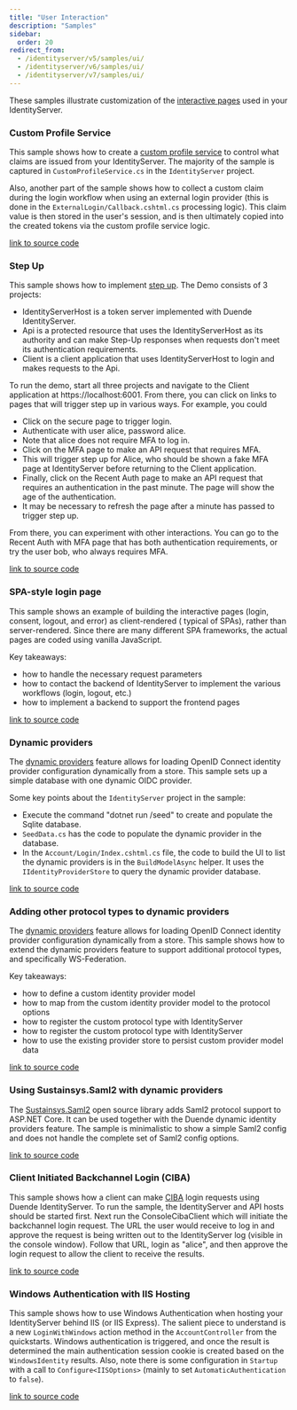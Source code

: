 ```yaml
---
title: "User Interaction"
description: "Samples"
sidebar:
  order: 20
redirect_from:
  - /identityserver/v5/samples/ui/
  - /identityserver/v6/samples/ui/
  - /identityserver/v7/samples/ui/
---
```


These samples illustrate customization of the [interactive pages](/identityserver/v7/ui) used in your IdentityServer.

### Custom Profile Service

This sample shows how to create a [custom profile service](/identityserver/v7/fundamentals/claims) to control what
claims are issued from your IdentityServer. The majority of the sample is captured in `CustomProfileService.cs` in the
`IdentityServer` project.

Also, another part of the sample shows how to collect a custom claim during the login workflow when using an external
login provider (this is done in the `ExternalLogin/Callback.cshtml.cs` processing logic). This claim value is then
stored in the user's session, and is then ultimately copied into the created tokens via the custom profile service
logic.

[link to source code](https://github.com/DuendeSoftware/Samples/tree/main/IdentityServer/v7/UserInteraction/ProfileService)

### Step Up

This sample shows how to
implement [step up](https://datatracker.ietf.org/doc/draft-ietf-oauth-step-up-authn-challenge/). The Demo consists of 3
projects:

- IdentityServerHost is a token server implemented with Duende IdentityServer.
- Api is a protected resource that uses the IdentityServerHost as its authority and can make Step-Up responses when
  requests don't meet its authentication requirements.
- Client is a client application that uses IdentityServerHost to login and makes requests to the Api.

To run the demo, start all three projects and navigate to the Client application at https://localhost:6001. From there,
you can click on links to pages that will trigger step up in various ways. For example, you could

- Click on the secure page to trigger login.
- Authenticate with user alice, password alice.
- Note that alice does not require MFA to log in.
- Click on the MFA page to make an API request that requires MFA.
- This will trigger step up for Alice, who should be shown a fake MFA page at IdentityServer before returning to the
  Client application.
- Finally, click on the Recent Auth page to make an API request that requires an authentication in the past minute. The
  page will show the age of the authentication.
- It may be necessary to refresh the page after a minute has passed to trigger step up.

From there, you can experiment with other interactions. You can go to the Recent Auth with MFA page that has both
authentication requirements, or try the user bob, who always requires MFA.

[link to source code](https://github.com/DuendeSoftware/Samples/tree/main/IdentityServer/v7/UserInteraction/StepUp)

### SPA-style login page

This sample shows an example of building the interactive pages (login, consent, logout, and error) as client-rendered (
typical of SPAs), rather than server-rendered. Since there are many different SPA frameworks, the actual pages are coded
using vanilla JavaScript.

Key takeaways:

* how to handle the necessary request parameters
* how to contact the backend of IdentityServer to implement the various workflows (login, logout, etc.)
* how to implement a backend to support the frontend pages

[link to source code](https://github.com/DuendeSoftware/Samples/tree/main/IdentityServer/v7/UserInteraction/SpaLoginUi)

### Dynamic providers

The [dynamic providers](/identityserver/v7/ui/login/dynamicproviders) feature allows for loading OpenID Connect identity
provider configuration dynamically from a store. This sample sets up a simple database with one dynamic OIDC provider.

Some key points about the `IdentityServer` project in the sample:

* Execute the command "dotnet run /seed" to create and populate the Sqlite database.
* `SeedData.cs` has the code to populate the dynamic provider in the database.
* In the `Account/Login/Index.cshtml.cs` file, the code to build the UI to list the dynamic providers is in the
  `BuildModelAsync` helper. It uses the `IIdentityProviderStore` to query the dynamic provider database.

[link to source code](https://github.com/DuendeSoftware/Samples/tree/main/IdentityServer/v7/UserInteraction/DynamicProviders)

### Adding other protocol types to dynamic providers

The [dynamic providers](/identityserver/v7/ui/login/dynamicproviders) feature allows for loading OpenID Connect identity
provider configuration dynamically from a store. This sample shows how to extend the dynamic providers feature to
support additional protocol types, and specifically WS-Federation.

Key takeaways:

* how to define a custom identity provider model
* how to map from the custom identity provider model to the protocol options
* how to register the custom protocol type with IdentityServer
* how to register the custom protocol type with IdentityServer
* how to use the existing provider store to persist custom provider model data

[link to source code](https://github.com/DuendeSoftware/Samples/tree/main/IdentityServer/v7/UserInteraction/WsFederationDynamicProviders)

### Using Sustainsys.Saml2 with dynamic providers

The [Sustainsys.Saml2](https://saml2.sustainsys.com) open source library adds Saml2 protocol support to ASP.NET Core. It
can be used together with the
Duende dynamic identity providers feature. The sample is minimalistic to show a simple Saml2 config and does not handle
the complete set of Saml2 config options.

[link to source code](https://github.com/Sustainsys/Saml2.Samples/tree/main/v2/DuendeDynamicProviders)

### Client Initiated Backchannel Login (CIBA)

This sample shows how a client can make [CIBA](/identityserver/v7/ui/ciba) login requests using Duende IdentityServer.
To run the sample, the IdentityServer and API hosts should be started first.
Next run the ConsoleCibaClient which will initiate the backchannel login request.
The URL the user would receive to log in and approve the request is being written out to the IdentityServer log (visible
in the console window).
Follow that URL, login as "alice", and then approve the login request to allow the client to receive the results.

[link to source code](https://github.com/DuendeSoftware/Samples/tree/main/IdentityServer/v7/UserInteraction/Ciba)

### Windows Authentication with IIS Hosting

This sample shows how to use Windows Authentication when hosting your IdentityServer behind IIS (or IIS Express).
The salient piece to understand is a new `LoginWithWindows` action method in the `AccountController` from the
quickstarts.
Windows authentication is triggered, and once the result is determined the main authentication session cookie is created
based on the `WindowsIdentity` results.
Also, note there is some configuration in `Startup` with a call to `Configure<IISOptions>` (mainly to set
`AutomaticAuthentication` to `false`).

[link to source code](https://github.com/DuendeSoftware/Samples/tree/main/IdentityServer/v7/UserInteraction/WindowsAuthentication)

